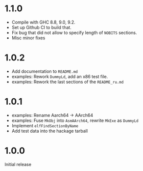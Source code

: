 1.1.0
=====

- Compile with GHC 8.8, 9.0, 9.2.
- Set up Github CI to build that.
- Fix bug that did not allow to specify length of `NOBITS` sections.
- Misc minor fixes

1.0.2
=====

- Add documentation to `README.md`
- examples: Rework `DummyLd`, add an x86 test file.
- examples: Rework the last sections of the `README_ru.md`

1.0.1
=====

- examples: Rename Aarch64 -> AArch64
- examples: Fuse `MkObj` into `AsmAArch64`, rewrite `MkExe` as `DummyLd`
- Implement `elfFindSectionByName`
- Add test data into the hackage tarball

1.0.0
=====

Initial release
